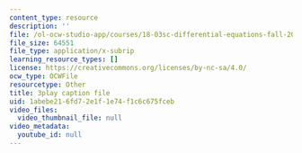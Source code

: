```yaml
---
content_type: resource
description: ''
file: /ol-ocw-studio-app/courses/18-03sc-differential-equations-fall-2011/1abebe216fd72e1f1e74f1c6c675fceb_qZHseRxAWZ8.srt
file_size: 64551
file_type: application/x-subrip
learning_resource_types: []
license: https://creativecommons.org/licenses/by-nc-sa/4.0/
ocw_type: OCWFile
resourcetype: Other
title: 3play caption file
uid: 1abebe21-6fd7-2e1f-1e74-f1c6c675fceb
video_files:
  video_thumbnail_file: null
video_metadata:
  youtube_id: null
---
```

